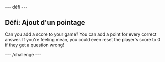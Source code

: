 \--- défi \---

## Défi: Ajout d'un pointage

Can you add a score to your game? You can add a point for every correct answer. If you're feeling mean, you could even reset the player's score to 0 if they get a question wrong!

\--- /challenge \---